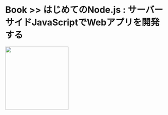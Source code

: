# Book >> はじめてのNode.js : サーバーサイドJavaScriptでWebアプリを開発する

<img src="https://cover.openbd.jp/9784797370904.jpg" style="width: 200px"/>